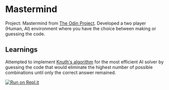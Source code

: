 # Mastermind
Project: Mastermind from [The Odin Project](https://www.theodinproject.com/lessons/ruby-mastermind). Developed a two player (Human, AI) environment where you have the choice between making or guessing the code.

## Learnings
Attempted to implement [Knuth's algorithm](https://www.cs.uni.edu/~wallingf/teaching/cs3530/resources/knuth-mastermind.pdf) for the most efficient AI solver by guessing the code that would eliminate the highest number of possible combinations until only the correct answer remained.

[![Run on Repl.it](https://replit.com/badge/github/lohikaarme/Mastermind)](https://replit.com/@lohikaarme/Mastermind?v=1)
